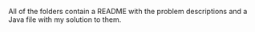 All of the folders contain a README with the problem descriptions and a Java file with my solution to them.

